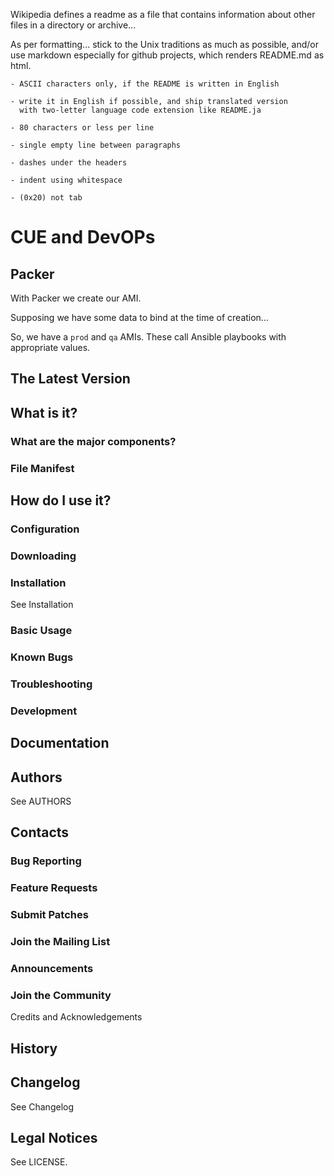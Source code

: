 Wikipedia defines a readme as a file that contains information about other files
in a directory or archive...

As per formatting... stick to the Unix traditions as much as possible, and/or
use markdown especially for github projects, which renders README.md as html.

    - ASCII characters only, if the README is written in English

    - write it in English if possible, and ship translated version
      with two-letter language code extension like README.ja

    - 80 characters or less per line

    - single empty line between paragraphs

    - dashes under the headers

    - indent using whitespace

    - (0x20) not tab


CUE and DevOPs
==============

Packer
------

With Packer we create our AMI.

Supposing we have some data to bind at the time of creation...

So, we have a `prod` and `qa` AMIs.
These call Ansible playbooks with appropriate values.

The Latest Version
------------------

What is it?
-----------

### What are the major components? ###

### File Manifest ###

How do I use it?
----------------

### Configuration ###

### Downloading ###

### Installation ###

See Installation

### Basic Usage ###

### Known Bugs ###

### Troubleshooting ###

### Development ###

Documentation
-------------

Authors
-------

See AUTHORS

Contacts
--------

### Bug Reporting ###

### Feature Requests ###

### Submit Patches ###

### Join the Mailing List ###

### Announcements ###

### Join the Community ###

Credits and Acknowledgements

History
-------

Changelog
---------

See Changelog

Legal Notices
-------------

See LICENSE.
